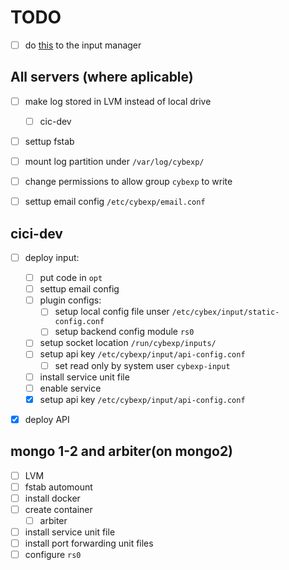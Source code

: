 # TODO

- [ ] do [this](https://unix.stackexchange.com/a/503064) to the input manager 


## All servers (where aplicable)

- [ ] make log stored in LVM instead of local drive
   - [ ] cic-dev
- [ ] settup fstab
- [ ] mount log partition under `/var/log/cybexp/`
- [ ] change permissions to allow group `cybexp` to write 
- [ ] settup email config `/etc/cybexp/email.conf`



## cici-dev 

- [ ] deploy input:
   - [ ] put code in `opt` 
   - [ ] settup email config
   - [ ] plugin configs:   
      - [ ] setup local config file unser `/etc/cybex/input/static-config.conf`
      - [ ] setup backend config module `rs0`
   - [ ] setup socket location `/run/cybexp/inputs/`
   - [ ] setup api key `/etc/cybexp/input/api-config.conf`
      -[ ] set read only by system user `cybexp-input`

   - [ ] install service unit file 
   - [ ] enable service 
   - [x] setup api key `/etc/cybexp/input/api-config.conf`

- [x] deploy API


## mongo 1-2 and arbiter(on mongo2)

- [ ] LVM
- [ ] fstab automount
- [ ] install docker
- [ ] create container
   - [ ] arbiter
- [ ] install service unit file
- [ ] install port forwarding unit files
- [ ] configure `rs0`
